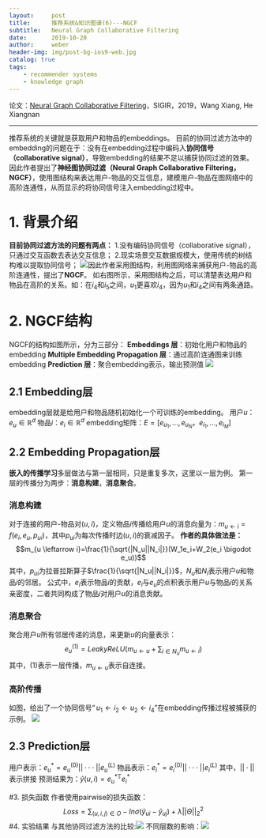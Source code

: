```yaml
---
layout:     post
title:      推荐系统&知识图谱(6)---NGCF
subtitle:   Neural Graph Collaborative Filtering
date:       2019-10-20
author:     weber
header-img: img/post-bg-ios9-web.jpg
catalog: true
tags:
    - recommender systems
    - knowledge graph
---
```

论文：[Neural Graph Collaborative Filtering](http://xueshu.baidu.com/usercenter/paper/show?paperid=1x5308f0fm3400k0rr5b0xk05y198089&site=xueshu_se)，SIGIR，2019，Wang Xiang, He Xiangnan
****
推荐系统的关键就是获取用户和物品的embeddings。
目前的协同过滤方法中的embedding的问题在于：没有在embedding过程中编码入**协同信号（collaborative signal）**，导致embedding的结果不足以捕获协同过滤的效果。
因此作者提出了**神经图协同过滤（Neural Graph Collaborative Filtering，NGCF）**，使用图结构来表达用户-物品的交互信息，建模用户-物品在图网络中的高阶连通性，从而显示的将协同信号注入embedding过程中。
 # 1. 背景介绍
**目前协同过滤方法的问题有两点：**
1.没有编码协同信号（collaborative signal），只通过交互函数去表达交互信息；
2.现实场景交互数据规模大，使用传统的树结构难以提取协同信号；
![](https://upload-images.jianshu.io/upload_images/6802002-8cc7b29f1c6bcd3c.png?imageMogr2/auto-orient/strip%7CimageView2/2/w/1240)因此作者采用图结构，利用图网络来捕获用户-物品的高阶连通性，提出了**NGCF**。
如右图所示，采用图结构之后，可以清楚表达用户和物品在高阶的关系。如：在$i_4$和$i_5$之间，$u_1$更喜欢$i_4$，因为$u_1$和$i_4$之间有两条通路。
# 2. NGCF结构
NGCF的结构如图所示，分为三部分：
**Embeddings 层**：初始化用户和物品的embedding
**Multiple Embedding Propagation 层**：通过高阶连通图来训练embedding
**Prediction 层**：聚合embedding表示，输出预测值
![](https://upload-images.jianshu.io/upload_images/6802002-21737e436abf5efc.png?imageMogr2/auto-orient/strip%7CimageView2/2/w/1240)
## 2.1 Embedding层
embedding层就是给用户和物品随机初始化一个可训练的embedding。
用户$u$：$e_u\in \mathbb{R}^d$
物品$i$：$e_i\in \mathbb{R}^d$
embedding矩阵：$E=[e_{u_1},...,e_{u_N}，e_{i_1},...,e_{i_M}]$
## 2.2 Embedding Propagation层
**嵌入的传播学习**多层做法与第一层相同，只是重复多次，这里以一层为例。
第一层的传播分为两步：**消息构建**，**消息聚合**。
### 消息构建
对于连接的用户-物品对$(u,i)$，定义物品$i$传播给用户$u$的消息向量为：$m_{u \leftarrow i}=f(e_i,e_u,p_{ui})$，其中$p_{ui}$为每次传播时边$(u,i)$的衰减因子。
**作者的具体做法是：**$$m_{u \leftarrow i}=\frac{1}{\sqrt{|N_u||N_i|}}(W_1e_i+W_2(e_i \bigodot e_u))$$其中，$p_{ui}$为拉普拉斯算子$\frac{1}{\sqrt{|N_u||N_i|}}$，$N_u$和$N_i$表示用户$u$和物品$i$的邻居。
公式中，$e_i$表示物品$i$的贡献，$e_i$与$e_u$的点积表示用户$u$与物品$i$的关系亲密度，二者共同构成了物品$i$对用户$u$的消息贡献。
### 消息聚合
聚合用户$u$所有邻居传递的消息，来更新$u$的向量表示：$$e_u^{(1)}=LeakyReLU(m_{u \leftarrow u}+\sum_{i\in N_{u}} m_{u \leftarrow i})$$其中，$(1)$表示一层传播，$m_{u \leftarrow u}$表示自连接。
### 高阶传播
如图，给出了一个协同信号$“u_1 \leftarrow i_2 \leftarrow u_2 \leftarrow i_4”$在embedding传播过程被捕获的示例。
![](https://upload-images.jianshu.io/upload_images/6802002-2081da5bb5ea41ab.png?imageMogr2/auto-orient/strip%7CimageView2/2/w/1240)
## 2.3 Prediction层
用户表示：$e_u^*=e_u^{(0)}||···||e_u^{(L)}$
物品表示：$e_i^*=e_i^{(0)}||···||e_i^{(L)}$
其中，$||·||$表示拼接
预测结果为：$\hat{y}(u,i)=e_u^{*\mathbb{T}}e_i^*$

#3. 损失函数
作者使用pairwise的损失函数：
$$Loss=\sum_{(u,i,j)\in O}-ln \sigma(\hat{y}_{ui}-\hat{y}_{uj})+\lambda ||\Theta||^2_2$$
#4. 实验结果
与其他协同过滤方法的比较:![](https://upload-images.jianshu.io/upload_images/6802002-75aa8251d6ca1811.png?imageMogr2/auto-orient/strip%7CimageView2/2/w/1240)
不同层数的影响：![](https://upload-images.jianshu.io/upload_images/6802002-4ef28b2bff1efc0c.png?imageMogr2/auto-orient/strip%7CimageView2/2/w/1240)
